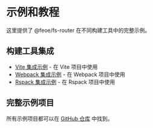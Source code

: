 # 示例和教程

这里提供了 @feoe/fs-router 在不同构建工具中的完整示例。

## 构建工具集成

- [Vite 集成示例](./vite-integration.md) - 在 Vite 项目中使用
- [Webpack 集成示例](./webpack-integration.md) - 在 Webpack 项目中使用  
- [Rspack 集成示例](./rspack-integration.md) - 在 Rspack 项目中使用

## 完整示例项目

所有示例项目都可以在 [GitHub 仓库](https://github.com/feoe/fs-router/tree/main/examples) 中找到。